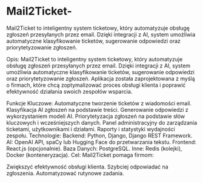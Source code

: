 # Mail2Ticket-
Mail2Ticket to inteligentny system ticketowy, który automatyzuje obsługę zgłoszeń przesyłanych przez email. Dzięki integracji z AI, system umożliwia automatyczne klasyfikowanie ticketów, sugerowanie odpowiedzi oraz priorytetyzowanie zgłoszeń.

Opis:
Mail2Ticket to inteligentny system ticketowy, który automatyzuje obsługę zgłoszeń przesyłanych przez email. Dzięki integracji z AI, system umożliwia automatyczne klasyfikowanie ticketów, sugerowanie odpowiedzi oraz priorytetyzowanie zgłoszeń. Aplikacja została zaprojektowana z myślą o firmach, które chcą zoptymalizować proces obsługi klienta i poprawić efektywność działania swoich zespołów wsparcia.

Funkcje Kluczowe:
Automatyczne tworzenie ticketów z wiadomości email.
Klasyfikacja AI zgłoszeń na podstawie treści.
Generowanie odpowiedzi z wykorzystaniem modeli AI.
Priorytetyzacja zgłoszeń na podstawie słów kluczowych i wcześniejszych danych.
Panel administracyjny do zarządzania ticketami, użytkownikami i działami.
Raporty i statystyki wydajności zespołu.
Technologie:
Backend: Python, Django, Django REST Framework.
AI: OpenAI API, spaCy lub Hugging Face do przetwarzania tekstu.
Frontend: React.js (opcjonalnie).
Baza Danych: PostgreSQL.
Inne: Redis (kolejki), Docker (konteneryzacja).
Cel:
Mail2Ticket pomaga firmom:

Zwiększyć efektywność obsługi klienta.
Szybciej odpowiadać na zgłoszenia.
Automatyzować rutynowe zadania.

